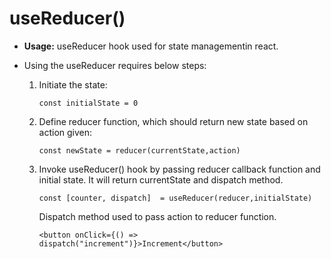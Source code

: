 # **useReducer()**
- **Usage:** useReducer hook used for state managementin react.
- Using the useReducer requires below steps:

    1) Initiate the state:

        `const initialState = 0`

    2) Define reducer function, which should return new state based on action given:
    
        `const newState = reducer(currentState,action)`

    3)  Invoke useReducer() hook by passing reducer callback function and initial state. It will return currentState and dispatch method.

        `const [counter, dispatch]  = useReducer(reducer,initialState)`

         Dispatch method used to pass action to reducer function.
        
        `<button onClick={() => dispatch("increment")}>Increment</button>`

